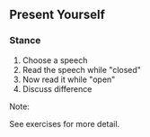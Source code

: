 ## Present Yourself

### Stance

1. Choose a speech
2. Read the speech while "closed"
3. Now read it while "open"
4. Discuss difference

Note:

See exercises for more detail.
